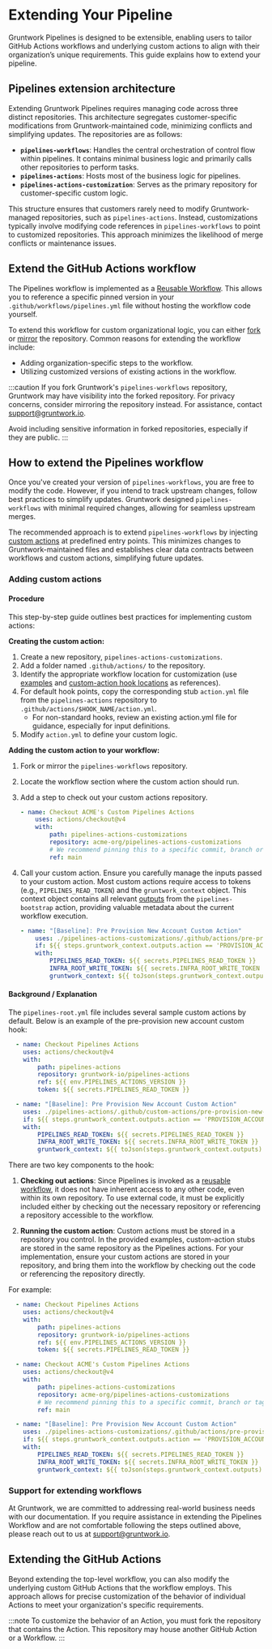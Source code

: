 # Extending Your Pipeline

Gruntwork Pipelines is designed to be extensible, enabling users to tailor GitHub Actions workflows and underlying custom actions to align with their organization’s unique requirements. This guide explains how to extend your pipeline.

## Pipelines extension architecture

Extending Gruntwork Pipelines requires managing code across three distinct repositories. This architecture segregates customer-specific modifications from Gruntwork-maintained code, minimizing conflicts and simplifying updates. The repositories are as follows:

- **`pipelines-workflows`**: Handles the central orchestration of control flow within pipelines. It contains minimal business logic and primarily calls other repositories to perform tasks.
- **`pipelines-actions`**: Hosts most of the business logic for pipelines.
- **`pipelines-actions-customization`**: Serves as the primary repository for customer-specific custom logic.

This structure ensures that customers rarely need to modify Gruntwork-managed repositories, such as `pipelines-actions`. Instead, customizations typically involve modifying code references in `pipelines-workflows` to point to customized repositories. This approach minimizes the likelihood of merge conflicts or maintenance issues.

## Extend the GitHub Actions workflow

The Pipelines workflow is implemented as a [Reusable Workflow](https://docs.github.com/en/actions/using-workflows/reusing-workflows). This allows you to reference a specific pinned version in your `.github/workflows/pipelines.yml` file without hosting the workflow code yourself.

To extend this workflow for custom organizational logic, you can either [fork](https://docs.github.com/en/pull-requests/collaborating-with-pull-requests/working-with-forks/fork-a-repo) or [mirror](https://docs.github.com/en/repositories/creating-and-managing-repositories/duplicating-a-repository) the repository. Common reasons for extending the workflow include:

- Adding organization-specific steps to the workflow.
- Utilizing customized versions of existing actions in the workflow.

:::caution
If you fork Gruntwork's `pipelines-workflows` repository, Gruntwork may have visibility into the forked repository. For privacy concerns, consider mirroring the repository instead. For assistance, contact [support@gruntwork.io](mailto:support@gruntwork.io).

Avoid including sensitive information in forked repositories, especially if they are public.
:::

## How to extend the Pipelines workflow

Once you've created your version of `pipelines-workflows`, you are free to modify the code. However, if you intend to track upstream changes, follow best practices to simplify updates. Gruntwork designed `pipelines-workflows` with minimal required changes, allowing for seamless upstream merges.

The recommended approach is to extend `pipelines-workflows` by injecting [custom actions](#adding-custom-actions) at predefined entry points. This minimizes changes to Gruntwork-maintained files and establishes clear data contracts between workflows and custom actions, simplifying future updates.

### Adding custom actions

#### Procedure

This step-by-step guide outlines best practices for implementing custom actions:

**Creating the custom action:**
1. Create a new repository, `pipelines-actions-customizations`.
2. Add a folder named `.github/actions/` to the repository.
3. Identify the appropriate workflow location for customization (use [examples](https://github.com/gruntwork-io/pipelines-actions/tree/main/.github/custom-actions) and [custom-action hook locations](https://github.com/gruntwork-io/pipelines-workflows/blob/main/.github/workflows/pipelines-root.yml) as references).
4. For default hook points, copy the corresponding stub `action.yml` file from the `pipelines-actions` repository to `.github/actions/$HOOK_NAME/action.yml`.
   - For non-standard hooks, review an existing action.yml file for guidance, especially for input definitions.
5. Modify `action.yml` to define your custom logic.

**Adding the custom action to your workflow:**
1. Fork or mirror the `pipelines-workflows` repository.
2. Locate the workflow section where the custom action should run.
3. Add a step to check out your custom actions repository.

    ```yml
    - name: Checkout ACME's Custom Pipelines Actions
        uses: actions/checkout@v4
        with:
            path: pipelines-actions-customizations
            repository: acme-org/pipelines-actions-customizations
            # We recommend pinning this to a specific commit, branch or tag instead of main
            ref: main
    ```
2. Call your custom action. Ensure you carefully manage the inputs passed to your custom action. Most custom actions require access to tokens (e.g., `PIPELINES_READ_TOKEN`) and the `gruntwork_context` object. This context object contains all relevant [outputs](https://github.com/gruntwork-io/pipelines-actions/blob/main/.github/actions/pipelines-bootstrap/action.yml#L43) from the `pipelines-bootstrap` action, providing valuable metadata about the current workflow execution.

    ```yml
    - name: "[Baseline]: Pre Provision New Account Custom Action"
        uses: ./pipelines-actions-customizations/.github/actions/pre-provision-new-account
        if: ${{ steps.gruntwork_context.outputs.action == 'PROVISION_ACCOUNT' }}
        with:
            PIPELINES_READ_TOKEN: ${{ secrets.PIPELINES_READ_TOKEN }}
            INFRA_ROOT_WRITE_TOKEN: ${{ secrets.INFRA_ROOT_WRITE_TOKEN }}
            gruntwork_context: ${{ toJson(steps.gruntwork_context.outputs) }}
    ```

#### Background / Explanation
The `pipelines-root.yml` file includes several sample custom actions by default. Below is an example of the pre-provision new account custom hook:

```yml
  - name: Checkout Pipelines Actions
    uses: actions/checkout@v4
    with:
        path: pipelines-actions
        repository: gruntwork-io/pipelines-actions
        ref: ${{ env.PIPELINES_ACTIONS_VERSION }}
        token: ${{ secrets.PIPELINES_READ_TOKEN }}

  - name: "[Baseline]: Pre Provision New Account Custom Action"
    uses: ./pipelines-actions/.github/custom-actions/pre-provision-new-account
    if: ${{ steps.gruntwork_context.outputs.action == 'PROVISION_ACCOUNT' }}
    with:
        PIPELINES_READ_TOKEN: ${{ secrets.PIPELINES_READ_TOKEN }}
        INFRA_ROOT_WRITE_TOKEN: ${{ secrets.INFRA_ROOT_WRITE_TOKEN }}
        gruntwork_context: ${{ toJson(steps.gruntwork_context.outputs) }}
```

There are two key components to the hook: 

1. **Checking out actions**: Since Pipelines is invoked as a [reusable workflow](https://docs.github.com/en/actions/using-workflows/reusing-workflows#calling-a-reusable-workflow), it does not have inherent access to any other code, even within its own repository. To use external code, it must be explicitly included either by checking out the necessary repository or referencing a repository accessible to the workflow.

2. **Running the custom action**: Custom actions must be stored in a repository you control. In the provided examples, custom-action stubs are stored in the same repository as the Pipelines actions. For your implementation, ensure your custom actions are stored in your repository, and bring them into the workflow by checking out the code or referencing the repository directly.

For example:

```yml
  - name: Checkout Pipelines Actions
    uses: actions/checkout@v4
    with:
        path: pipelines-actions
        repository: gruntwork-io/pipelines-actions
        ref: ${{ env.PIPELINES_ACTIONS_VERSION }}
        token: ${{ secrets.PIPELINES_READ_TOKEN }}

  - name: Checkout ACME's Custom Pipelines Actions
    uses: actions/checkout@v4
    with:
        path: pipelines-actions-customizations
        repository: acme-org/pipelines-actions-customizations
        # We recommend pinning this to a specific commit, branch or tag instead of main
        ref: main

  - name: "[Baseline]: Pre Provision New Account Custom Action"
    uses: ./pipelines-actions-customizations/.github/actions/pre-provision-new-account
    if: ${{ steps.gruntwork_context.outputs.action == 'PROVISION_ACCOUNT' }}
    with:
        PIPELINES_READ_TOKEN: ${{ secrets.PIPELINES_READ_TOKEN }}
        INFRA_ROOT_WRITE_TOKEN: ${{ secrets.INFRA_ROOT_WRITE_TOKEN }}
        gruntwork_context: ${{ toJson(steps.gruntwork_context.outputs) }}
```

### Support for extending workflows

At Gruntwork, we are committed to addressing real-world business needs with our documentation. If you require assistance in extending the Pipelines Workflow and are not comfortable following the steps outlined above, please reach out to us at [support@gruntwork.io](mailto:support@gruntwork.io).

## Extending the GitHub Actions

Beyond extending the top-level workflow, you can also modify the underlying custom GitHub Actions that the workflow employs. This approach allows for precise customization of the behavior of individual Actions to meet your organization's specific requirements.

:::note
To customize the behavior of an Action, you must fork the repository that contains the Action. This repository may house another GitHub Action or a Workflow.
:::

